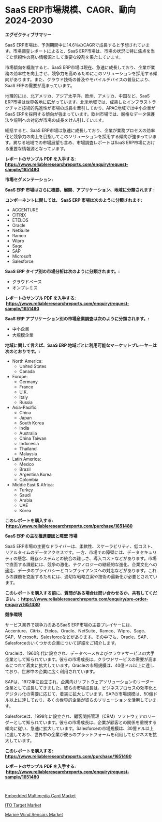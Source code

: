 <p><h1>SaaS ERP市場規模、CAGR、動向2024-2030</h1></p><p><strong>エグゼクティブサマリー</strong></p>
<p><p>SaaS ERP市場は、予測期間中に14.6％のCAGRで成長すると予想されています。市場調査レポートによると、SaaS ERP市場は、市場の状況に特に焦点を当てた信頼性の高い情報源として重要な役割を果たしています。</p><p>市場傾向を概説すると、SaaS ERP市場は現在、急速に成長しており、企業が業務の効率性を向上させ、競争力を高めるためにこのソリューションを採用する傾向があります。また、クラウド技術の普及やモバイルデバイスの普及により、SaaS ERPの需要が高まっています。</p><p>地理的には、北アメリカ、アジア太平洋、欧州、アメリカ、中国など、SaaS ERP市場は世界各地に広がっています。北米地域では、成熟したインフラストラクチャと技術的先進性が市場の成長を牽引しており、APAC地域では中小企業がSaaS ERPを採用する傾向が強まっています。欧州市場では、厳格なデータ保護法や規制への対応が市場の成長をけん引しています。</p><p>総括すると、SaaS ERP市場は急速に成長しており、企業が業務プロセスの効率化と競争力の向上を目指してこのソリューションを採用する傾向が強まっています。異なる地域での市場展望も含め、市場調査レポートはSaaS ERP市場における重要な情報源となっています。</p></p>
<p><strong>レポートのサンプル PDF を入手する: <a href="https://www.reliableresearchreports.com/enquiry/request-sample/1651480">https://www.reliableresearchreports.com/enquiry/request-sample/1651480</a></strong></p>
<p><strong>市場セグメンテーション:</strong></p>
<p><strong> SaaS ERP 市場はさらに概要、展開、アプリケーション、地域に分類されます :</strong></p>
<p><strong>コンポーネントに関しては、 SaaS ERP 市場は次のように分類されます: &nbsp;</strong></p>
<p><ul><li>ACCENTURE</li><li>CITRIX</li><li>ETELOS</li><li>Oracle</li><li>NetSuite</li><li>Ramco</li><li>Wipro</li><li>Sage</li><li>SAP</li><li>Microsoft</li><li>Salesforce</li></ul></p>
<p><strong> SaaS ERP タイプ別の市場分析は次のように分類されます。:</strong></p>
<p><ul><li>クラウドベース</li><li>オンプレミス</li></ul></p>
<p><strong>レポートのサンプル PDF を入手する: &nbsp;<a href="https://www.reliableresearchreports.com/enquiry/request-sample/1651480">https://www.reliableresearchreports.com/enquiry/request-sample/1651480</a></strong></p>
<p><strong> SaaS ERP アプリケーション別の市場産業調査は次のように分類されます。:</strong></p>
<p><ul><li>中小企業</li><li>大規模企業</li></ul></p>
<p><strong>地域に関して言えば、SaaS ERP 地域ごとに利用可能なマーケットプレーヤーは次のとおりです。:</strong></p>
<p><ul>
    <li>
        North America:
        <ul>
            <li>United States</li>
            <li>Canada</li>
        </ul>
    </li>
    <li>
        Europe:
        <ul>
            <li>Germany</li>
            <li>France</li>
            <li>U.K.</li>
            <li>Italy</li>
            <li>Russia</li>
        </ul>
    </li>
    <li>
        Asia-Pacific:
        <ul>
            <li>China</li>
            <li>Japan</li>
            <li>South Korea</li>
            <li>India</li>
            <li>Australia</li>
            <li>China Taiwan</li>
            <li>Indonesia</li>
            <li>Thailand</li>
            <li>Malaysia</li>
        </ul>
    </li>
    <li>
        Latin America:
        <ul>
            <li>Mexico</li>
            <li>Brazil</li>
            <li>Argentina Korea</li>
            <li>Colombia</li>
        </ul>
    </li>
    <li>
        Middle East & Africa:
        <ul>
            <li>Turkey</li>
            <li>Saudi</li>
            <li>Arabia</li>
            <li>UAE</li>
            <li>Korea</li>
        </ul>
    </li>
    </ul></p>
<p><strong>このレポートを購入する: &nbsp;<a href="https://www.reliableresearchreports.com/purchase/1651480">https://www.reliableresearchreports.com/purchase/1651480</a></strong></p>
<p><strong>SaaS ERP の主な推進要因と障壁 市場</strong></p>
<p><p>SaaS ERP市場の主要なドライバーは、柔軟性、スケーラビリティ、低コスト、リアルタイムのデータアクセスです。一方、市場での障壁には、データセキュリティの懸念、既存システムとの統合の難しさ、導入コストなどがあります。市場で直面する課題には、競争の激化、テクノロジーの継続的な進化、企業文化への適応、データのプライバシーとコンプライアンスへの対応などがあります。これらの課題を克服するためには、適切な戦略立案や技術の最新化が必要とされています。</p></p>
<p><strong>このレポートを購入する前に、質問がある場合は問い合わせるか、共有してください。:&nbsp; <a href="https://www.reliableresearchreports.com/enquiry/pre-order-enquiry/1651480">https://www.reliableresearchreports.com/enquiry/pre-order-enquiry/1651480</a></strong></p>
<p><strong>競争環境</strong></p>
<p><p>サービス業界で競争力のあるSaaS ERP市場の主要プレイヤーには、Accenture、Citrix、Etelos、Oracle、NetSuite、Ramco、Wipro、Sage、SAP、Microsoft、Salesforceなどがあります。その中でも、Oracle、SAP、Salesforceのいくつかの企業について詳細をご紹介します。</p><p>Oracleは、1960年代に設立され、データベースおよびクラウドサービスの大手企業として知られています。彼らの市場成長は、クラウドサービスの需要が高まるにつれて着実に拡大しています。Oracleの市場規模は、40億ドル以上に達しており、世界中の企業に広く利用されています。</p><p>SAPは、1972年に設立され、企業向けソフトウェアソリューションのリーダー企業として成長してきました。彼らの市場成長は、ビジネスプロセスの効率化とデジタル化の需要に応じて、着実に拡大しています。SAPの市場規模は、50億ドル以上に達しており、多くの世界的企業が彼らのソリューションを活用しています。</p><p>Salesforceは、1999年に設立され、顧客関係管理（CRM）ソフトウェアのリーダーとして知られています。彼らの市場成長は、企業が顧客との関係を重視する傾向に従い、急速に拡大しています。Salesforceの市場規模は、30億ドル以上に達しており、世界中の企業が彼らのプラットフォームを利用してビジネスを拡大しています。</p></p>
<p><strong>このレポートを購入する: &nbsp; <a href="https://www.reliableresearchreports.com/purchase/1651480">https://www.reliableresearchreports.com/purchase/1651480</a></strong></p>
<p><strong>レポートのサンプル PDF を入手する: &nbsp;<a href="https://www.reliableresearchreports.com/enquiry/request-sample/1651480">https://www.reliableresearchreports.com/enquiry/request-sample/1651480</a></strong><strong></strong></p>
<p>&nbsp;</p>
<p><p><a href="https://github.com/dx0328/Market-Research-Report-List-2/blob/main/embedded-multimedia-card-market.md">Embedded Multimedia Card Market</a></p><p><a href="https://github.com/Glendatilghmankmgz0rbhwpy/Market-Research-Report-List-1/blob/main/ito-target-market.md">ITO Target Market</a></p><p><a href="https://github.com/juancolorado15/Market-Research-Report-List-2/blob/main/marine-wind-sensors-market.md">Marine Wind Sensors Market</a></p></p>